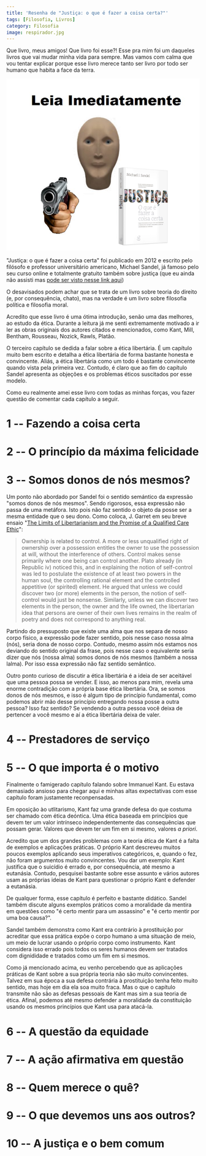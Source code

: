 ```yaml
---
title: 'Resenha de "Justiça: o que é fazer a coisa certa?"'
tags: [Filosofia, Livros]
category: Filosofia
image: respirador.jpg
---
```


Que livro, meus amigos! Que livro foi esse?! Esse pra mim foi um daqueles livros que vai mudar minha vida para sempre. Mas vamos com calma que vou tentar explicar porque esse livro merece tanto ser livro por todo ser humano que habita a face da terra.

![Leia imediatamente](/assets/2020/leia-imediatamente-sandel.png)

"Justiça: o que é fazer a coisa certa" foi publicado em 2012 e escrito pelo filósofo e professor universitário americano, Michael Sandel, já famoso pelo seu curso online e totalmente gratuito também sobre justiça (que eu ainda não assisti mas [pode ser visto nesse link aqui](curso.com.br))

O desavisados podem achar que se trata de um livro sobre teoria do direito (e, por consequência, chato), mas na verdade é um livro sobre filosofia política e filosofia moral. 

Acredito que esse livro é uma ótima introdução, senão uma das melhores, ao estudo da ética. Durante a leitura já me senti extremamente motivado a ir ler as obras originais dos autores citados e mencionados, como Kant, Mill, Bentham, Rousseau, Nozick, Rawls, Platão.

O terceiro capítulo se dedida a falar sobre a ética libertária. É um capítulo muito bem escrito e detalha a ética libertária de forma bastante honesta e convincente. Aliás, a ética libertária como um todo é bastante convincente quando vista pela primeira vez. Contudo, é claro que ao fim do capítulo Sandel apresenta as objeções e os problemas éticos suscitados por esse modelo.

Como eu realmente amei esse livro com todas as minhas forças, vou fazer questão de comentar cada capítulo a seguir.

# 1 -- Fazendo a coisa certa

# 2 -- O princípio da máxima felicidade

# 3 -- Somos donos de nós mesmos?

Um ponto não abordado por Sandel foi o sentido semántico da expressão "somos donos de nós mesmos". Sendo rigorosos, essa expressão não passa de uma metáfora. Isto pois não faz sentido o objeto da posse ser a mesma entidade que o seu dono. Como coloca, J. Garret em seu breve ensaio "[The Limits of Libertarianism and the Promise of a Qualified Care Ethic](https://people.wku.edu/jan.garrett/ethics/libcrit.htm#bl)":

> Ownership is related to control. A more or less unqualified right of ownership over a possession entitles the owner to use the possession at will, without the interference of others. Control makes sense primarily where one being can control another. Plato already (in Republic iv) noticed this, and in explaining the notion of self-control was led to postulate the existence of at least two powers in the human soul, the controlling rational element and the controlled appetitive (or spirited) element. He argued that unless we could discover two (or more) elements in the person, the notion of self-control would just be nonsense. Similarly, unless we can discover two elements in the person, the owner and the life owned, the libertarian idea that persons are owner of their own lives remains in the realm of poetry and does not correspond to anything real.

Partindo do pressuposto que existe uma alma que nos separa de nosso corpo físico, a expressão pode fazer sentido, pois nesse caso nossa alma (nós), seria dona de nosso corpo. Contudo, mesmo assim nós estamos nos deviando do sentido original da frase, pois nesse caso o equivalente seria dizer que nós (nossa alma) somos donos de nós mesmos (também a nossa lalma). Por isso essa expressão não faz sentido semântico.

Outro ponto curioso de discutir a ética libertária é a ideia de ser aceitável que uma pessoa possa se vender. E isso, ao menos para mim, revela uma enorme contradição com a própria base ética libertária. Ora, se somos donos de nós mesmos, e isso é algum tipo de princípio fundamental, como podemos abrir mão desse princípio entregando nossa posse a outra pessoa? Isso faz sentido? Se vendendo a outra pessoa você deixa de pertencer a você mesmo e aí a ética libertária deixa de valer.

# 4 -- Prestadores de serviço

# 5 -- O que importa é o motivo

Finalmente o famigerado capítulo falando sobre Immanuel Kant. Eu estava demasiado ansioso para chegar aqui e minhas altas expectativas com  esse capítulo foram justamente reconpensadas.

Em oposição ào utlitarismo, Kant faz uma grande defesa do que costuma ser chamado com ética deóntica. Uma ética baseada em princípios que devem ter um valor intrínseco independentemente das consequências que possam gerar. Valores que devem ter um fim em si mesmo, valores _a priori_.

Acredito que um dos grandes problemas com a teoria ética de Kant é a falta de exemplos e aplicações práticas. O próprio Kant descreveu muitos poucos exemplos aplicando seus imperativos categóricos, e, quando o fez, não foram argumentos muito convincentes. Vou dar um exemplo: Kant justifica que o suicídio é errado e, por consequência, até mesmo a eutanásia. Contudo, pesquisei bastante sobre esse assunto e vários autores usam as próprias ideias de Kant para questionar o próprio Kant e defender a eutanásia.

De qualquer forma, esse capítulo é perfeito e bastante didático. Sandel também discute alguns exemplos práticos como  a moralidade da mentira em questões como "é certo mentir para um assassino" e "é certo mentir por uma boa causa?".

Sandel também demonstra como Kant era contrário à prostituição por acreditar que essa prática expõe o corpo humano a uma situação de meio, um meio de lucrar usando o próprio corpo como instrumento. Kant considera isso errado pois todos os seres humanos devem ser tratados com dignididade e tratados como um fim em si mesmos.

Como já mencionado acima, eu venho percebendo que as aplicações práticas de Kant sobre a sua própria teoria não são muito convincentes. Talvez em sua época a sua defesa contrária à prostituição tenha feito muito sentido, mas hoje em dia ela soa muito fraca. Mas o que o capítulo transmite não são as defesas pessoais de Kant mas sim a sua teoria de ética. Afinal, podemos até mesmo defender a moralidade da constituição usando os mesmos princípios que Kant usa para atacá-la.

# 6 -- A questão da equidade

# 7 -- A ação afirmativa em questão

# 8 -- Quem merece o quê?

# 9 -- O que devemos uns aos outros?

# 10 -- A justiça e o bem comum
